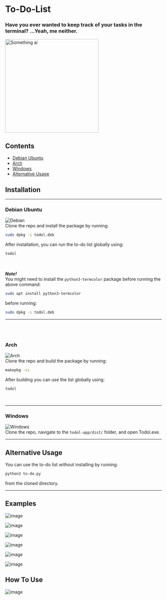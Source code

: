 # To-Do-List

### Have you ever wanted to keep track of your tasks in the terminal? ...Yeah, me neither.

<img src="https://github.com/user-attachments/assets/7e53124d-b362-4fad-af00-ad03633d0ef6" alt="Something ai" width=300px>

## Contents
- [Debian Ubuntu](#debian-ubuntu)
- [Arch](#arch)
- [Windows](#windows)
- [Alternative Usage](#alternative-usage)

## Installation

---

### Debian Ubuntu
![Debian](https://img.shields.io/badge/Debian-C81D25?style=for-the-badge&logo=debian&logoColor=white)
<br>
Clone the repo and install the package by running:
```bash
sudo dpkg -i todol.deb
```
   After installation, you can run the to-do list globally using:
```bash
todol
```

<br><br>
   ___Note!___
<br>
   You might need to install the <code>python3-termcolor</code> package before running the above command:
```bash
sudo apt install python3-termcolor
```
before running:<br>
```bash
sudo dpkg -i todol.deb
```

---

<br><br>
### Arch
![Arch](https://img.shields.io/badge/Arch_Linux-1793D1?style=for-the-badge&logo=arch-linux&logoColor=white)
<br>
Clone the repo and build the package by running:
```bash
makepkg -si
```
After building you can use the list globally using:
```bash
todol
```
<br>

---

### Windows
![Windows](https://img.shields.io/badge/Windows-0078D6?style=for-the-badge&logo=windows&logoColor=white)
<br>
Clone the repo, navigate to the <code>todol-app/dist/</code> folder, and open Todol.exe.

---

## Alternative Usage

You can use the to-do list without installing by running:

```bash
python3 to-do.py
```
from the cloned directory.

---
   
## Examples

![image](https://github.com/user-attachments/assets/00d86376-1582-4736-88ba-5b50d253de03)

![image](https://github.com/user-attachments/assets/17f61730-72ab-47c2-b61e-ef6fd15e4269)

![image](https://github.com/user-attachments/assets/1dbca0a6-ca57-4292-931d-89f486a69530)

![image](https://github.com/user-attachments/assets/01fb6072-f073-44ce-991e-4b545a8ca14d)

![image](https://github.com/user-attachments/assets/ea944eb9-1b08-41e7-a02e-cd64421724a8)

![image](https://github.com/user-attachments/assets/fdb7c8ee-8000-47b5-9e8a-f1d08badd5b9)

## How To Use
![image](https://github.com/user-attachments/assets/3466a504-52ea-4344-9b39-9aeebd25c851)
